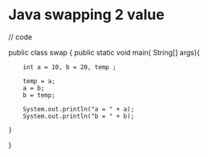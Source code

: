 # Java swapping 2 value

// code 

public class swap {
    public static void main( String[] args){

        int a = 10, b = 20, temp ;

        temp = a;
        a = b;
        b = temp;

        System.out.println("a = " + a);
        System.out.println("b = " + b);

    }
}
